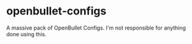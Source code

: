 # openbullet-configs
A massive pack of OpenBullet Configs. I'm not responsible for anything done using this.
